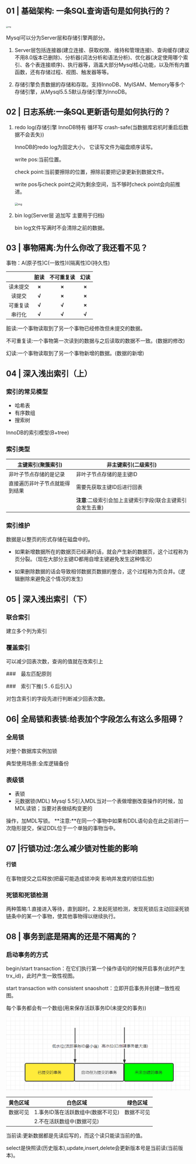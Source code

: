 ## 01 | 基础架构: 一条SQL查询语句是如何执行的？

<img src="https://static001.geekbang.org/resource/image/0d/d9/0d2070e8f84c4801adbfa03bda1f98d9.png" alt="img" style="zoom: 33%;" />

Mysql可以分为Server层和存储引擎两部分。

1. Server层包括连接器(建立连接、获取权限、维持和管理连接)、查询缓存(建议不用8.0版本已删除)、分析器(词法分析和语法分析)、优化器(决定使用哪个索引、各个表连接顺序)、执行器等，涵盖大部分Mysql核心功能，以及所有内置函数，还有存储过程、视图、触发器等等。

2. 存储引擎负责数据的存储和存取。支持InnoDB、MyISAM、Memory等多个存储引擎，从Mysql5.5.5默认存储引擎为InnoDB。

   

## 02 | 日志系统:一条SQL更新语句是如何执行的？

1. redo log(存储引擎 InnoDB特有 循环写 crash-safe(当数据库宕机时重启后数据不会丢失))

   InnoDB的redo log为固定大小， 它读写文件为磁盘顺序读写。

   write pos:当前位置。

   check point:当前要擦除的位置，擦除前要把记录更新到数据文件。

   write pos与check point之间为剩余空间，当不够时check point会向前推进。

   <img src="https://static001.geekbang.org/resource/image/16/a7/16a7950217b3f0f4ed02db5db59562a7.png" alt="img" style="zoom: 50%;" />

2. bin log(Server层 追加写 主要用于归档)

   bin log文件写满时不会清除之前的数据。
   
   

## 03 | 事物隔离:为什么你改了我还看不见？

事物：A(原子性)C(一致性)I(隔离性)D(持久性)

|          | 脏读  | 不可重复读 | 幻读  |
| :------: | :---: | :--------: | :---: |
| 读未提交 | **×** |   **×**    | **×** |
|  读提交  | **√** |   **×**    | **×** |
| 可重复读 | **√** |   **√**    | **×** |
|  串行化  | **√** |   **√**    | **√** |

脏读:一个事物读取到了另一个事物已经修改但未提交的数据。

不可重复读:一个事物第一次读到的数据与之后读取的数据不一致。(数据的修改)

幻读:一个事物读取到了另一个事物新增的数据。(数据的新增)



## 04 | 深入浅出索引（上）

### 索引的常见模型

- 哈希表
- 有序数组
- 搜索树

InnoDB的索引模型(B+tree)

### 索引类型

| 主键索引(聚簇索引)             | 非主键索引(二级索引)                                        |
| ------------------------------ | ----------------------------------------------------------- |
| 非叶子节点存储的是记录         | 非叶子节点存储的是主键ID                                    |
| 直接遍历非叶子节点就能得到结果 | 需要先获取主键ID后进行回表                                  |
|                                | **注意**:二级索引会加上主键索引字段(联合主键索引会发生去重) |

### 索引维护

数据是以整页的形式存储在磁盘中的。

- 如果新增数据所在的数据页已经满的话，就会产生新的数据页，这个过程称为页分裂。（现在大部分主键ID都用自增主键避免发生这种情况）

- 如果删除数据的话会导致相邻数据页数据的整合，这个过程称为页合并。(逻辑删除来避免这个情况的发生)

  


## 05 | 深入浅出索引（下）

### 联合索引

建立多个列为索引

### 覆盖索引

可以减少回表次数，查询的值就在改索引上

###　最左匹配原则

###　索引下推(５.６后引入)

对包含索引的字段先进行判断减少回表次数。



## 06| 全局锁和表锁:给表加个字段怎么有这么多阻碍？

### 全局锁

对整个数据库实例加锁

典型使用场景:全库逻辑备份

### 表级锁

- 表锁
- 元数据锁(MDL) Mysql 5.5引入MDL当对一个表做增删改查操作的时候，加MDL读锁；当要对表做结构变更的

操作，加MDL写锁。 **注意:**在同一个事物中如果有DDL语句会在此之前进行一次隐形提交，保证DDL位于一个单独的事物当中。



## 07 |行锁功过:怎么减少锁对性能的影响

#### 行锁

在事物提交之后释放(把最可能造成锁冲突 影响并发度的锁往后放)

### 死锁和死锁检测

两种策略:1.直接进入等待，直到超时。2.发起死锁检测，发现死锁后主动回滚死锁链条中的某一个事物，使其他事物得以继续执行。



## 08 | 事务到底是隔离的还是不隔离的？

### 启动事务的方式

begin/start transaction：在它们执行第一个操作语句的时候开启事务(此时产生trx_id)，此时产生一致性视图。

start transaction with consistent snaoshott：立即开启事务并创建一致性视图。

每个事务都会有一个数组(用来保存活跃事务ID(未提交的事务))

![事物](../../assets/img/image-20220311093551462.png)

| 黄色区域 | 白色区域                           | 绿色区域   |
| -------- | ---------------------------------- | ---------- |
| 数据可见 | 1.事务ID落在活跃数组中(数据不可见) | 数据不可见 |
|          | 2.不在活跃数组中(数据可见)         |            |



当前读:更新数据都是先读后写的，而这个读只能读当前的值。

select是快照读(历史版本),update,insert,delete会更新版本号是当前读(当前版本)。

























































